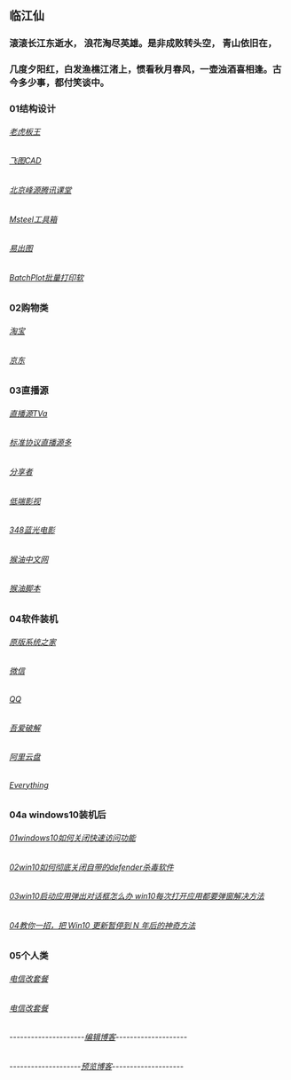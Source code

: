 ## 临江仙
### 滚滚长江东逝水， 浪花淘尽英雄。是非成败转头空， 青山依旧在，
### 几度夕阳红，白发渔樵江渚上，惯看秋月春风，一壶浊酒喜相逢。古今多少事，都付笑谈中。

###  
### 01结构设计
######  [老虎板王](http://www.banwangcad.com/index.aspx)
######  [飞图CAD](https://www.ftcad.com/)
###### [北京峰源腾讯课堂](https://ke.qq.com/course/133303?taid=12328733688072375)
###### [Msteel工具箱](https://www.msteel.top/)
###### [易出图](https://www.cadprint.cn/)
######  [BatchPlot批量打印软](https://www.cadprint.cn/)


### 02购物类
###### [淘宝](https://www.taobao.com/)
###### [京东](https://www.jd.com//)


### 03直播源

###### [直播源TVa](https://1734320.github.io/tva.txt)
###### [标准协议直播源多](https://github.com/SPX372928/MyIPTV)
###### [分享者](https://www.sharerw.com/)
###### [低端影视](https://ddrk.me/tag/douban-top250/)
###### [348蓝光电影](https://www.348z.com/)
###### [猴油中文网](https://bbs.tampermonkey.net.cn/)
###### [猴油脚本](https://greasyfork.org/en/scripts)



### 04软件装机
###### [原版系统之家](https://msdn.pe8.com/win10.html)
###### [微信](https://weixin.qq.com/)
###### [QQ](https://im.qq.com/pcqq)
###### [吾爱破解](https://www.52pojie.cn/)
###### [阿里云盘](https://www.aliyundrive.com/drive)
###### [Everything](https://www.voidtools.com/zh-cn/)


### 04a  windows10装机后
###### [01windows10如何关闭快速访问功能](https://jingyan.baidu.com/article/922554466b57c5851648f4fd.html)
###### [02win10如何彻底关闭自带的defender杀毒软件](http://www.dnpz.net/diannaozhishi/5749.html)
###### [03win10启动应用弹出对话框怎么办 win10每次打开应用都要弹窗解决方法](http://www.win7zhijia.cn/win10jc/win10_41702.html)
###### [04教你一招，把 Win10 更新暂停到 N 年后的神奇方法](https://zhuanlan.zhihu.com/p/100938150?utm_source=wechat_session)

### 05个人类
###### [电信改套餐](https://hb.189.cn/pages/activity/dxwt/hlwkbg.jsp)
###### [电信改套餐](https://hb.189.cn/pages/activity/dxwt/hlwkbg.jsp)






###### ---------------------[编辑博客](https://github.com/1734320/1734320.github.io/edit/master/README.md)--------------------
######  --------------------[预览博客](https://1734320.github.io/)--------------------
